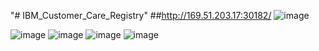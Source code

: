 "# IBM_Customer_Care_Registry" 
##http://169.51.203.17:30182/
![image](https://user-images.githubusercontent.com/73128508/202639281-0af64393-8174-4666-a4fb-7202ed0d8c79.png)

![image](https://user-images.githubusercontent.com/73128508/202639250-21af10c5-a03c-4fe2-95ce-a42b65b9e114.png)
![image](https://user-images.githubusercontent.com/73128508/202639336-3d308a45-604a-4827-b032-bbbd21d43906.png)
![image](https://user-images.githubusercontent.com/73128508/202639418-ebaf3013-defd-4a56-8aec-4012d2efe37a.png)
![image](https://user-images.githubusercontent.com/73128508/202639448-d3c2df3a-e039-42f8-bb01-83b3b1aaf749.png)
